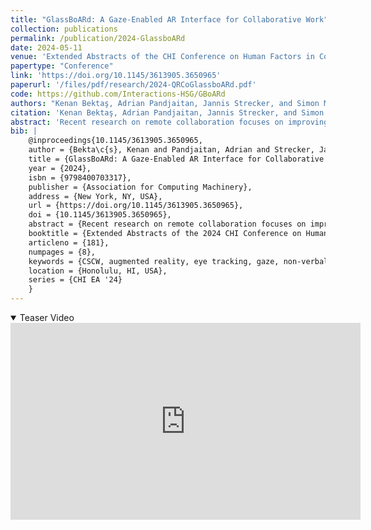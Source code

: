 ```yaml
---
title: "GlassBoARd: A Gaze-Enabled AR Interface for Collaborative Work"
collection: publications
permalink: /publication/2024-GlassboARd
date: 2024-05-11
venue: 'Extended Abstracts of the CHI Conference on Human Factors in Computing Systems (CHI EA ’24)'
papertype: "Conference"
link: 'https://doi.org/10.1145/3613905.3650965' 
paperurl: '/files/pdf/research/2024-QRCoGlassboARd.pdf'
code: https://github.com/Interactions-HSG/GBoARd
authors: "Kenan Bektaş, Adrian Pandjaitan, Jannis Strecker, and Simon Mayer"
citation: 'Kenan Bektaş, Adrian Pandjaitan, Jannis Strecker, and Simon Mayer. 2024. GlassBoARd: A Gaze-Enabled AR Interface for Collaborative Work. In Extended Abstracts of the CHI Conference on Human Factors in Computing Systems (CHI EA ’24), May 11–16, 2024, Honolulu, HI, USA. ACM, New York, NY, USA, 8 pages. https://doi.org/10.1145/3613905.3650965'
abstract: 'Recent research on remote collaboration focuses on improving the sense of co-presence and mutual understanding among the collaborators, whereas there is limited research on using non-verbal cues such as gaze or head direction alongside their main communication channel. Our system – GlassBoARd – permits collaborators to see each other’s gaze behavior and even make eye contact while communicating verbally and in writing. GlassBoARd features a transparent shared Augmented Reality interface that is situated in-between two users, allowing face-to-face collaboration. From the perspective of each user, the remote collaborator is represented as an avatar that is located behind the GlassBoARd and whose eye movements are contingent on the remote collaborator’s instant eye movements. In three iterations, we improved the design of GlassBoARd and tested it with two use cases. Our preliminary evaluations showed that GlassBoARd facilitates an environment for conducting future user experiments to study the effect of sharing eye gaze on the communication bandwidth.'
bib: | 
    @inproceedings{10.1145/3613905.3650965,
    author = {Bekta\c{s}, Kenan and Pandjaitan, Adrian and Strecker, Jannis and Mayer, Simon},
    title = {GlassBoARd: A Gaze-Enabled AR Interface for Collaborative Work},
    year = {2024},
    isbn = {9798400703317},
    publisher = {Association for Computing Machinery},
    address = {New York, NY, USA},
    url = {https://doi.org/10.1145/3613905.3650965},
    doi = {10.1145/3613905.3650965},
    abstract = {Recent research on remote collaboration focuses on improving the sense of co-presence and mutual understanding among the collaborators, whereas there is limited research on using non-verbal cues such as gaze or head direction alongside their main communication channel. Our system – GlassBoARd – permits collaborators to see each other’s gaze behavior and even make eye contact while communicating verbally and in writing. GlassBoARd features a transparent shared Augmented Reality interface that is situated in-between two users, allowing face-to-face collaboration. From the perspective of each user, the remote collaborator is represented as an avatar that is located behind the GlassBoARd and whose eye movements are contingent on the remote collaborator’s instant eye movements. In three iterations, we improved the design of GlassBoARd and tested it with two use cases. Our preliminary evaluations showed that GlassBoARd facilitates an environment for conducting future user experiments to study the effect of sharing eye gaze on the communication bandwidth.},
    booktitle = {Extended Abstracts of the 2024 CHI Conference on Human Factors in Computing Systems},
    articleno = {181},
    numpages = {8},
    keywords = {CSCW, augmented reality, eye tracking, gaze, non-verbal cues, presence, remote collaboration},
    location = {Honolulu, HI, USA},
    series = {CHI EA '24}
    }
---
```


<details open><summary><i class="fa fa-fw fa-film fa-info-color" aria-hidden="true"></i> Teaser Video</summary>
<div class="video-container">
<iframe width="560" height="315" src="https://www.youtube-nocookie.com/embed/31yi3k47XxM?si=V-Ze-1RyC3cndH7k" title="YouTube video player" frameborder="0" allow="accelerometer; autoplay; clipboard-write; encrypted-media; gyroscope; picture-in-picture; web-share" referrerpolicy="strict-origin-when-cross-origin" allowfullscreen></iframe>
</div>
 </details>

